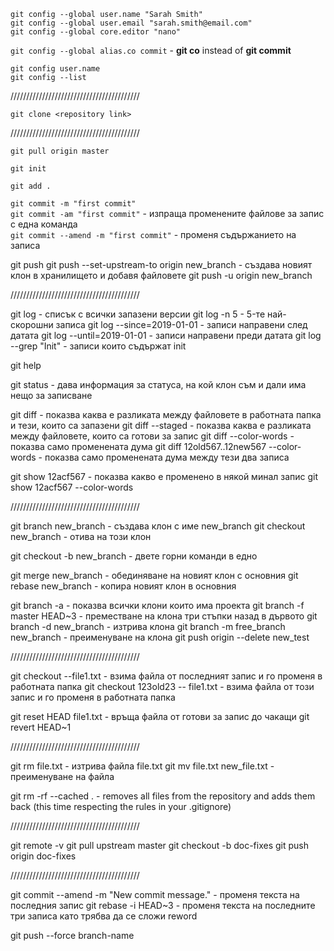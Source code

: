 
`git config --global user.name "Sarah Smith"`    
`git config --global user.email "sarah.smith@email.com"`     
`git config --global core.editor "nano"`

`git config --global alias.co commit` - **git co** instead of **git commit**

`git config user.name`    
`git config --list`

/////////////////////////////////////////

`git clone <repository link>`

/////////////////////////////////////////

`git pull origin master`

`git init`

`git add .`

`git commit -m "first commit"`    
`git commit -am "first commit"` - изпраща променените файлове за запис с една команда      
`git commit --amend -m "first commit"` - променя съдържанието на записа      

git push
git push --set-upstream-to origin new_branch - създава новият клон в хранилището и добавя файловете
git push -u origin new_branch

/////////////////////////////////////////

git log - списък с всички запазени версии
git log -n 5 - 5-те най-скорошни записа
git log --since=2019-01-01 - записи направени след датата
git log --until=2019-01-01 - записи направени преди датата
git log --grep "Init" - записи които съдържат init

git help

git status - дава информация за статуса, на кой клон съм и дали има нещо за записване

git diff - показва каква е разликата между файловете в работната папка и тези, които са запазени
git diff --staged - показва каква е разликата между файловете, които са готови за запис
git diff --color-words - показва само променената дума
git diff 12old567..12new567 --color-words - показва само променената дума между тези два записа

git show 12acf567 - показва какво е променено в някой минал запис
git show 12acf567 --color-words

/////////////////////////////////////////

git branch new_branch - създава клон с име new_branch
git checkout new_branch - отива на този клон

git checkout -b new_branch - двете горни команди в едно

git merge new_branch - обединяване на новият клон с основния
git rebase new_branch - копира новият клон в основния

git branch -a - показва всички клони които има проекта
git branch -f master HEAD~3 - преместване на клона три стъпки назад в дървото
git branch -d new_branch - изтрива клона
git branch -m free_branch new_branch - преименуване на клона
git push origin --delete new_test

/////////////////////////////////////////

git checkout --file1.txt - взима файла от последният запис и го променя в работната папка
git checkout 123old23 -- file1.txt - взима файла от този запис и го променя в работната папка

git reset HEAD file1.txt - връща файла от готови за запис до чакащи
git revert HEAD~1

/////////////////////////////////////////

git rm file.txt - изтрива файла file.txt
git mv file.txt new_file.txt - преименуване на файла

git rm -rf --cached . - removes all files from the repository and adds them back (this time respecting the rules in your .gitignore)

/////////////////////////////////////////

git remote -v
git pull upstream master
git checkout -b doc-fixes
git push origin doc-fixes

/////////////////////////////////////////

git commit --amend -m "New commit message." - променя текста на последния запис
git rebase -i HEAD~3 - променя текста на последните три записа като трябва да се сложи reword

git push --force branch-name
